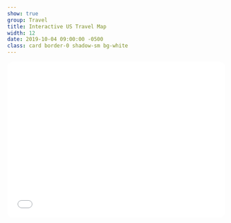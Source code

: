 ```yaml
---
show: true
group: Travel
title: Interactive US Travel Map
width: 12
date: 2019-10-04 09:00:00 -0500
class: card border-0 shadow-sm bg-white
---
```


<div class="card-body p-0">
  <iframe
    src="{{ '/travel/us-map/' | relative_url }}"
    loading="lazy"
    style="width:100%; aspect-ratio: 16 / 10; min-height:360px; border:0; border-radius:.75rem;">
  </iframe>
</div>


